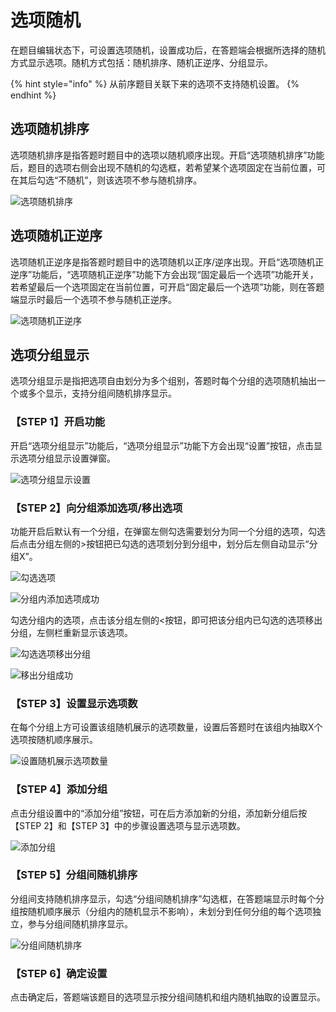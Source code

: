 # 选项随机

在题目编辑状态下，可设置选项随机，设置成功后，在答题端会根据所选择的随机方式显示选项。随机方式包括：随机排序、随机正逆序、分组显示。

{% hint style="info" %}
从前序题目关联下来的选项不支持随机设置。
{% endhint %}

## 选项随机排序

选项随机排序是指答题时题目中的选项以随机顺序出现。开启“选项随机排序”功能后，题目的选项右侧会出现不随机的勾选框，若希望某个选项固定在当前位置，可在其后勾选“不随机”，则该选项不参与随机排序。

![选项随机排序](../../../../.gitbook/assets/Snipaste_2023-10-08_10-44-25.png)

## 选项随机正逆序

选项随机正逆序是指答题时题目中的选项随机以正序/逆序出现。开启“选项随机正逆序”功能后，“选项随机正逆序”功能下方会出现“固定最后一个选项”功能开关，若希望最后一个选项固定在当前位置，可开启“固定最后一个选项”功能，则在答题端显示时最后一个选项不参与随机正逆序。

![选项随机正逆序](../../../../.gitbook/assets/Snipaste_2023-10-08_10-45-36.png)

## 选项分组显示

选项分组显示是指把选项自由划分为多个组别，答题时每个分组的选项随机抽出一个或多个显示，支持分组间随机排序显示。

### 【STEP 1】开启功能

开启“选项分组显示”功能后，“选项分组显示”功能下方会出现“设置”按钮，点击显示选项分组显示设置弹窗。

![选项分组显示设置](../../../../.gitbook/assets/Snipaste_2023-10-08_10-47-28.png)

### 【STEP 2】向分组添加选项/移出选项

功能开启后默认有一个分组，在弹窗左侧勾选需要划分为同一个分组的选项，勾选后点击分组左侧的>按钮把已勾选的选项划分到分组中，划分后左侧自动显示“分组X”。

![勾选选项](../../../../.gitbook/assets/Snipaste_2023-10-08_10-49-11.png)

![分组内添加选项成功](../../../../.gitbook/assets/Snipaste_2023-10-08_10-49-20.png)

勾选分组内的选项，点击该分组左侧的<按钮，即可把该分组内已勾选的选项移出分组，左侧栏重新显示该选项。

![勾选选项移出分组](../../../../.gitbook/assets/Snipaste_2023-10-08_10-50-27.png)

![移出分组成功](../../../../.gitbook/assets/Snipaste_2023-10-08_10-51-07.png)

### 【STEP 3】设置显示选项数

在每个分组上方可设置该组随机展示的选项数量，设置后答题时在该组内抽取X个选项按随机顺序展示。

![设置随机展示选项数量](../../../../.gitbook/assets/Snipaste_2023-10-08_10-51-39.png)

### 【STEP 4】添加分组

点击分组设置中的“添加分组”按钮，可在后方添加新的分组，添加新分组后按【STEP 2】和【STEP 3】中的步骤设置选项与显示选项数。

![添加分组](../../../../.gitbook/assets/Snipaste_2023-10-08_10-52-34.png)

### 【STEP 5】分组间随机排序

分组间支持随机排序显示，勾选“分组间随机排序”勾选框，在答题端显示时每个分组按随机顺序展示（分组内的随机显示不影响），未划分到任何分组的每个选项独立，参与分组间随机排序显示。

![分组间随机排序](../../../../.gitbook/assets/Snipaste_2023-10-08_10-53-15.png)

### 【STEP 6】确定设置

点击确定后，答题端该题目的选项显示按分组间随机和组内随机抽取的设置显示。

###











